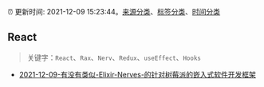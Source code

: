 :alarm_clock: 更新时间: 2021-12-09 15:23:44。[来源分类](../README.md)、[标签分类](../TAGS.md)、[时间分类](../TIMELINE.md)

## React


> 关键字：`React`、`Rax`、`Nerv`、`Redux`、`useEffect`、`Hooks`



- [2021-12-09-有没有类似-Elixir-Nerves-的针对树莓派的嵌入式软件开发框架](https://www.v2ex.com/t/821168) 